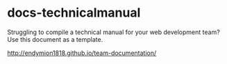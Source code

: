 # docs-technicalmanual
Struggling to compile a technical manual for your web development team? Use this document as a template.

http://endymion1818.github.io/team-documentation/
